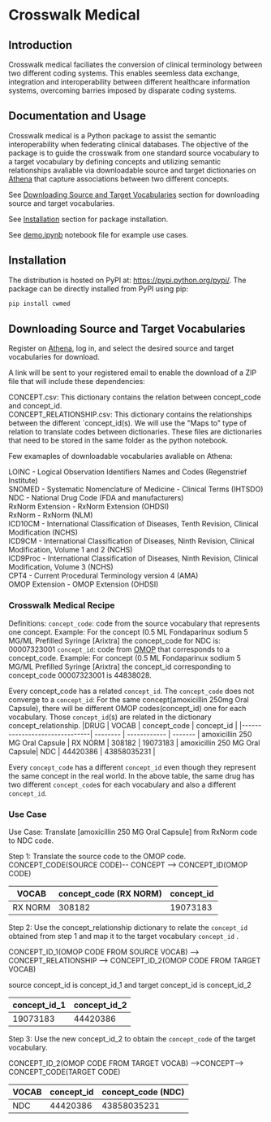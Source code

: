 # Crosswalk Medical

## Introduction

Crosswalk medical faciliates the conversion of clinical terminology between two different coding systems. This enables seemless data exchange, integration and interoperability between different healthcare information systems, overcoming barries imposed by disparate coding systems.

## Documentation and Usage

Crosswalk medical is a Python package to assist the semantic interoperability when federating clinical databases. The objective of the package is to guide the crosswalk from one standard source vocabulary to a target vocabulary by defining concepts and utilizing semantic relationships avaliable via downloadable source and target dictionaries on [Athena](https://athena.ohdsi.org/vocabulary/list) that capture associations between two different concepts.

See [Downloading Source and Target Vocabularies](#download-vocabs) section for downloading source and target vocabularies.

See [Installation](#install) section for package installation.

See [demo.ipynb](https://github.com/xborrat/medical-standard-voc-translator/blob/main/example_crosswalk.ipynb) notebook file for example use cases.

## <a id="install"></a>Installation

The distribution is hosted on PyPI at: https://pypi.python.org/pypi/. The package can be directly installed from PyPI using pip:

```sh
pip install cwmed
```

## <a id="download-vocabs"></a>Downloading Source and Target Vocabularies

Register on [Athena](https://athena.ohdsi.org/vocabulary/list), log in, and select the desired source and target vocabularies for download.

A link will be sent to your registered email to enable the download of a ZIP file that will include these dependencies:

CONCEPT.csv: This dictionary contains the relation between concept_code and concept_id.<br>
CONCEPT_RELATIONSHIP.csv: This dictionary contains the relationships between the different `concept_id(s). We will use the "Maps to" type of relation to translate codes between dictionaries.
These files are dictionaries that need to be stored in the same folder as the python notebook. 

Few examaples of downloadable vocabularies avaliable on Athena:

LOINC	-	Logical Observation Identifiers Names and Codes (Regenstrief Institute)<br>
SNOMED	-	Systematic Nomenclature of Medicine - Clinical Terms (IHTSDO)<br>
NDC	-	National Drug Code (FDA and manufacturers)<br>
RxNorm Extension	-	RxNorm Extension (OHDSI)<br>
RxNorm	-	RxNorm (NLM)<br>
ICD10CM	-	International Classification of Diseases, Tenth Revision, Clinical Modification (NCHS) <br>
ICD9CM	-	International Classification of Diseases, Ninth Revision, Clinical Modification, Volume 1 and 2 (NCHS)<br>
ICD9Proc	-	International Classification of Diseases, Ninth Revision, Clinical Modification, Volume 3 (NCHS)<br>
CPT4	-	Current Procedural Terminology version 4 (AMA)<br>
OMOP Extension	-	OMOP Extension (OHDSI)<br>

### Crosswalk Medical Recipe

Definitions:
`concept_code`: code from the source vocabulary that represents one concept. 
Example: For the concept  (0.5 ML Fondaparinux sodium 5 MG/ML Prefilled Syringe [Arixtra] the concept_code for NDC is: 00007323001
`concept_id`: code from [OMOP](https://www.ohdsi.org/data-standardization/) that corresponds to a concept_code. 
Example: For concept (0.5 ML Fondaparinux sodium 5 MG/ML Prefilled Syringe [Arixtra] the concept_id corresponding to concept_code 00007323001 is 44838028.

Every concept_code has a related `concept_id`. The `concept_code` does not converge to a `concept_id`: For the same concept(amoxicillin 250mg Oral Capsule), there will be different OMOP codes(concept_id) one for each vocabulary. Those  `concept_id`(s) are related in the dictionary concept_relationship.
|DRUG | VOCAB | concept_code  | concept_id |
 |-------------------------------| -------- | ------------ | ------- |
amoxicillin 250 MG Oral Capsule | RX NORM | 308182      | 19073183 |
 amoxicillin 250 MG Oral Capsule| NDC     | 44420386 | 43858035231 | 
 
 Every `concept_code` has a different `concept_id` even though they represent the same concept in the real world. In the above table, the same drug has two different `concept_code`s for each vocabulary and also a different `concept_id`.


### Use Case

Use Case: Translate [amoxicillin 250 MG Oral Capsule] from RxNorm code to NDC code.

Step 1:
Translate the source code to the OMOP code.
CONCEPT_CODE(SOURCE CODE)--  CONCEPT  --> CONCEPT_ID(OMOP CODE)


| VOCAB | concept_code (RX NORM) | concept_id |
| -------- | ------------ | ------- |
| RX NORM | 308182      | 19073183 |

Step 2:
Use the concept_relationship dictionary to relate the `concept_id` obtained from step 1 and map it to the target vocabulary `concept_id` .

CONCEPT_ID_1(OMOP CODE FROM SOURCE VOCAB) --> CONCEPT_RELATIONSHIP --> CONCEPT_ID_2(OMOP CODE FROM TARGET VOCAB)

source concept_id is concept_id_1 and target concept_id is concept_id_2

| concept_id_1 | concept_id_2 |
| --------- | ---------- |
| 19073183  | 44420386 |

Step 3:
Use the new concept_id_2  to obtain the `concept_code` of the target vocabulary. 

CONCEPT_ID_2(OMOP CODE FROM TARGET VOCAB) -->CONCEPT--> CONCEPT_CODE(TARGET CODE)

| VOCAB | concept_id| concept_code (NDC) | 
| -------- | ------------ | ------- |
| NDC     | 44420386 | 43858035231 | 
